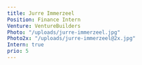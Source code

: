 ```yaml
---
title: Jurre Immerzeel
Position: Finance Intern
Venture: VentureBuilders
Photo: "/uploads/jurre-immerzeel.jpg"
Photo2x: "/uploads/jurre-immerzeel@2x.jpg"
Intern: true
prio: 5
---
```



